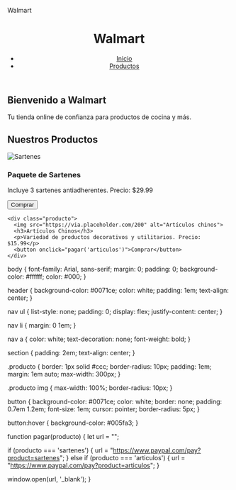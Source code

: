 Walmart
<!DOCTYPE html>
<html lang="es">
<head>
  <meta charset="UTF-8">
  <meta name="viewport" content="width=device-width, initial-scale=1.0">
  <title>Walmart</title>
  <link rel="stylesheet" href="styles.css">
</head>
<body>
  <header>
    <h1>Walmart</h1>
    <nav>
      <ul>
        <li><a href="#inicio">Inicio</a></li>
        <li><a href="#productos">Productos</a></li>
      </ul>
    </nav>
  </header>

  <section id="inicio">
    <h2>Bienvenido a Walmart</h2>
    <p>Tu tienda online de confianza para productos de cocina y más.</p>
  </section>

  <section id="productos">
    <h2>Nuestros Productos</h2>
    <div class="producto">
      <img src="https://via.placeholder.com/200" alt="Sartenes">
      <h3>Paquete de Sartenes</h3>
      <p>Incluye 3 sartenes antiadherentes. Precio: $29.99</p>
      <button onclick="pagar('sartenes')">Comprar</button>
    </div>

    <div class="producto">
      <img src="https://via.placeholder.com/200" alt="Artículos chinos">
      <h3>Artículos Chinos</h3>
      <p>Variedad de productos decorativos y utilitarios. Precio: $15.99</p>
      <button onclick="pagar('articulos')">Comprar</button>
    </div>
  </section>

  <script src="script.js"></script>
</body>
</html>


body {
  font-family: Arial, sans-serif;
  margin: 0;
  padding: 0;
  background-color: #ffffff;
  color: #000;
}

header {
  background-color: #0071ce;
  color: white;
  padding: 1em;
  text-align: center;
}

nav ul {
  list-style: none;
  padding: 0;
  display: flex;
  justify-content: center;
}

nav li {
  margin: 0 1em;
}

nav a {
  color: white;
  text-decoration: none;
  font-weight: bold;
}

section {
  padding: 2em;
  text-align: center;
}

.producto {
  border: 1px solid #ccc;
  border-radius: 10px;
  padding: 1em;
  margin: 1em auto;
  max-width: 300px;
}

.producto img {
  max-width: 100%;
  border-radius: 10px;
}

button {
  background-color: #0071ce;
  color: white;
  border: none;
  padding: 0.7em 1.2em;
  font-size: 1em;
  cursor: pointer;
  border-radius: 5px;
}

button:hover {
  background-color: #005fa3;
}

function pagar(producto) {
  let url = "";

  if (producto === 'sartenes') {
    url = "https://www.paypal.com/pay?product=sartenes";
  } else if (producto === 'articulos') {
    url = "https://www.paypal.com/pay?product=articulos";
  }

  window.open(url, '_blank');
}
